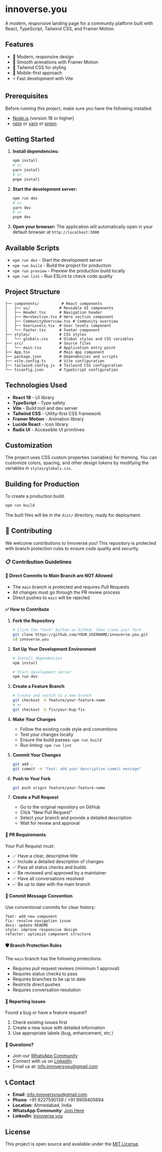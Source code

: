 # innoverse.you

A modern, responsive landing page for a community platform built with React, TypeScript, Tailwind CSS, and Framer Motion.

## Features

- 🎨 Modern, responsive design
- 🚀 Smooth animations with Framer Motion
- 🎯 Tailwind CSS for styling
- 📱 Mobile-first approach
- ⚡ Fast development with Vite

## Prerequisites

Before running this project, make sure you have the following installed:

- [Node.js](https://nodejs.org/) (version 18 or higher)
- [npm](https://www.npmjs.com/) or [yarn](https://yarnpkg.com/) or [pnpm](https://pnpm.io/)

## Getting Started

1. **Install dependencies:**

   ```bash
   npm install
   # or
   yarn install
   # or
   pnpm install
   ```

2. **Start the development server:**

   ```bash
   npm run dev
   # or
   yarn dev
   # or
   pnpm dev
   ```

3. **Open your browser:**
   The application will automatically open in your default browser at `http://localhost:3000`

## Available Scripts

- `npm run dev` - Start the development server
- `npm run build` - Build the project for production
- `npm run preview` - Preview the production build locally
- `npm run lint` - Run ESLint to check code quality

## Project Structure

```
├── components/          # React components
│   ├── ui/             # Reusable UI components
│   ├── Header.tsx      # Navigation header
│   ├── HeroSection.tsx # Hero section component
│   ├── CommunityOverview.tsx # Community overview
│   ├── UserLevels.tsx  # User levels component
│   └── Footer.tsx      # Footer component
├── styles/             # CSS styles
│   └── globals.css     # Global styles and CSS variables
├── src/                # Source files
│   └── main.tsx        # Application entry point
├── App.tsx             # Main App component
├── package.json        # Dependencies and scripts
├── vite.config.ts      # Vite configuration
├── tailwind.config.js  # Tailwind CSS configuration
└── tsconfig.json       # TypeScript configuration
```

## Technologies Used

- **React 18** - UI library
- **TypeScript** - Type safety
- **Vite** - Build tool and dev server
- **Tailwind CSS** - Utility-first CSS framework
- **Framer Motion** - Animation library
- **Lucide React** - Icon library
- **Radix UI** - Accessible UI primitives

## Customization

The project uses CSS custom properties (variables) for theming. You can customize colors, spacing, and other design tokens by modifying the variables in `styles/globals.css`.

## Building for Production

To create a production build:

```bash
npm run build
```

The built files will be in the `dist/` directory, ready for deployment.

## 🤝 Contributing

We welcome contributions to Innoverse.you! This repository is protected with branch protection rules to ensure code quality and security.

### 📋 Contribution Guidelines

#### **🚫 Direct Commits to Main Branch are NOT Allowed**

- The `main` branch is protected and requires Pull Requests
- All changes must go through the PR review process
- Direct pushes to `main` will be rejected

#### **✅ How to Contribute**

1. **Fork the Repository**

   ```bash
   # Click the "Fork" button on GitHub, then clone your fork
   git clone https://github.com/YOUR_USERNAME/innoverse.you.git
   cd innoverse.you
   ```

2. **Set Up Your Development Environment**

   ```bash
   # Install dependencies
   npm install

   # Start development server
   npm run dev
   ```

3. **Create a Feature Branch**

   ```bash
   # Create and switch to a new branch
   git checkout -b feature/your-feature-name
   # or
   git checkout -b fix/your-bug-fix
   ```

4. **Make Your Changes**

   - Follow the existing code style and conventions
   - Test your changes locally
   - Ensure the build passes: `npm run build`
   - Run linting: `npm run lint`

5. **Commit Your Changes**

   ```bash
   git add .
   git commit -m "feat: add your descriptive commit message"
   ```

6. **Push to Your Fork**

   ```bash
   git push origin feature/your-feature-name
   ```

7. **Create a Pull Request**
   - Go to the original repository on GitHub
   - Click "New Pull Request"
   - Select your branch and provide a detailed description
   - Wait for review and approval

#### **📝 PR Requirements**

Your Pull Request must:

- ✅ Have a clear, descriptive title
- ✅ Include a detailed description of changes
- ✅ Pass all status checks and builds
- ✅ Be reviewed and approved by a maintainer
- ✅ Have all conversations resolved
- ✅ Be up to date with the main branch

#### **🎯 Commit Message Convention**

Use conventional commits for clear history:

```
feat: add new component
fix: resolve navigation issue
docs: update README
style: improve responsive design
refactor: optimize component structure
```

#### **🛡️ Branch Protection Rules**

The `main` branch has the following protections:

- Requires pull request reviews (minimum 1 approval)
- Requires status checks to pass
- Requires branches to be up to date
- Restricts direct pushes
- Requires conversation resolution

#### **🐛 Reporting Issues**

Found a bug or have a feature request?

1. Check existing issues first
2. Create a new issue with detailed information
3. Use appropriate labels (bug, enhancement, etc.)

#### **💬 Questions?**

- Join our [WhatsApp Community](https://chat.whatsapp.com/DE0qy17AB6t1Qdalf1D2iL)
- Connect with us on [LinkedIn](https://www.linkedin.com/company/innoverse-you/)
- Email us at: info.innoversyou@gmail.com

## 📞 Contact

- **Email**: info.innoversyou@gmail.com
- **Phone**: +91 9227590139 / +91 9909405694
- **Location**: Ahmedabad, India
- **WhatsApp Community**: [Join Here](https://chat.whatsapp.com/DE0qy17AB6t1Qdalf1D2iL)
- **LinkedIn**: [Innoverse.you](https://www.linkedin.com/company/innoverse-you/)

## License

This project is open source and available under the [MIT License](LICENSE).
